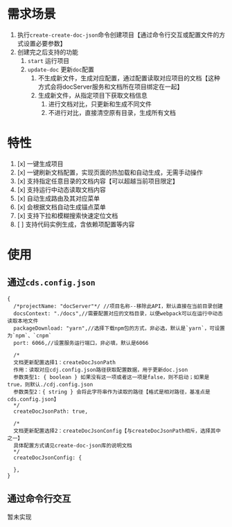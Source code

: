 
# 需求场景
1. 执行`create-create-doc-json`命令创建项目【通过命令行交互或配置文件的方式设置必要参数】
2. 创建完之后支持的功能
   1. `start` 运行项目
   2. `update-doc` 更新`doc`配置
      1. 不生成新文件，生成对应配置，通过配置读取对应项目的文档【这种方式会将docServer服务和文档所在项目绑定在一起】
      2. 生成新文件，从指定项目下获取文档信息
         1. 进行文档对比，只更新和生成不同文件
         2. 不进行对比，直接清空原有目录，生成所有文档

# 特性
1. [x] 一键生成项目
2. [x] 一键刷新文档配置，实现页面的热加载和自动生成，无需手动操作
3. [x] 支持指定任意目录的文档内容【可以超越当前项目限定】
4. [x] 支持运行中动态读取文档内容
5. [x] 自动生成路由及其对应菜单
6. [x] 会根据文档自动生成锚点菜单
7. [x] 支持下拉和模糊搜索快速定位文档
8. [ ] 支持代码实例生成，含依赖项配置等内容

# 使用
## 通过`cds.config.json`
```json5
{
  /*projectName: "docServer"*/ //项目名称--移除此API，默认直接在当前目录创建
  docsContext: "./docs",//需要配置对应的文档目录，以便webpack可以在运行中动态读取本地文件
  packageDownload: "yarn",//选择下载npm包的方式，非必选，默认是`yarn`，可设置为`npm`、`cnpm`
  port: 6066,//设置服务运行端口，非必填，默认是6066
  
  /*
  文档更新配置选择1：createDocJsonPath
  作用：读取对应cdj.config.json路径获取配置数据，用于更新doc.json
  参数类型1: { boolean } 如果没有这一项或者这一项是false，则不启动；如果是true，则默认./cdj.config.json
  参数类型2：{ string } 会将此字符串作为读取的路径【格式是相对路径，基准点是cds.config.json】
  */
  createDocJsonPath: true,
  
  /*
  文档更新配置选择2：createDocJsonConfig【与createDocJsonPath相斥，选择其中之一】
  具体配置方式请见create-doc-json库的说明文档
  */
  createDocJsonConfig: {
     
  },
}
```

## 通过命令行交互
暂未实现
